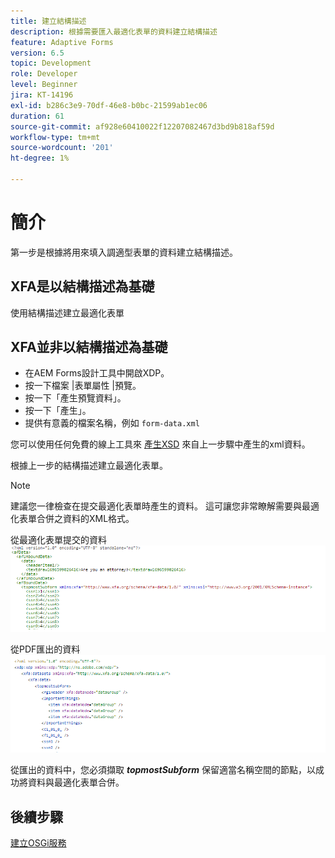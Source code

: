 ```yaml
---
title: 建立結構描述
description: 根據需要匯入最適化表單的資料建立結構描述
feature: Adaptive Forms
version: 6.5
topic: Development
role: Developer
level: Beginner
jira: KT-14196
exl-id: b286c3e9-70df-46e8-b0bc-21599ab1ec06
duration: 61
source-git-commit: af928e60410022f12207082467d3bd9b818af59d
workflow-type: tm+mt
source-wordcount: '201'
ht-degree: 1%

---
```


# 簡介

第一步是根據將用來填入調適型表單的資料建立結構描述。

## XFA是以結構描述為基礎

使用結構描述建立最適化表單

## XFA並非以結構描述為基礎

* 在AEM Forms設計工具中開啟XDP。
* 按一下檔案 |表單屬性 |預覽。
* 按一下「產生預覽資料」。
* 按一下「產生」。
* 提供有意義的檔案名稱，例如 `form-data.xml`

您可以使用任何免費的線上工具來 [產生XSD](https://www.freeformatter.com/xsd-generator.html) 來自上一步驟中產生的xml資料。

根據上一步的結構描述建立最適化表單。

>[!NOTE]
>建議您一律檢查在提交最適化表單時產生的資料。 這可讓您非常瞭解需要與最適化表單合併之資料的XML格式。

從最適化表單提交的資料
![submit-data](./assets/af-submitted-data.png)

從PDF匯出的資料
![exported-data](./assets/exported-data.png)

從匯出的資料中，您必須擷取 **_topmostSubform_** 保留適當名稱空間的節點，以成功將資料與最適化表單合併。

## 後續步驟

[建立OSGi服務](./create-osgi-service.md)

